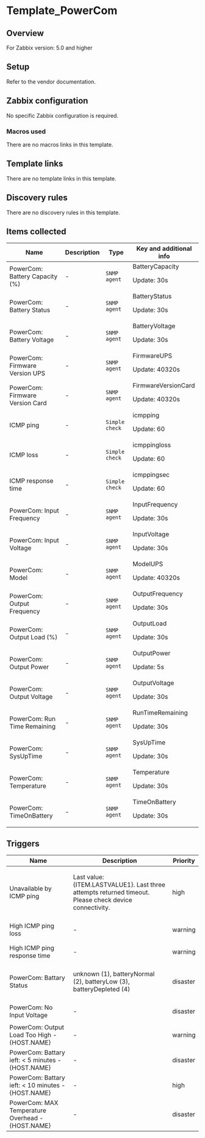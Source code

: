 # Template_PowerCom

## Overview

For Zabbix version: 5.0 and higher

## Setup

Refer to the vendor documentation.

## Zabbix configuration

No specific Zabbix configuration is required.

### Macros used

There are no macros links in this template.

## Template links

There are no template links in this template.

## Discovery rules

There are no discovery rules in this template.

## Items collected

|Name|Description|Type|Key and additional info|
|----|-----------|----|----|
|PowerCom: Battery Capacity (%)|<p>-</p>|`SNMP agent`|BatteryCapacity<p>Update: 30s</p>|
|PowerCom: Battery Status|<p>-</p>|`SNMP agent`|BatteryStatus<p>Update: 30s</p>|
|PowerCom: Battery Voltage|<p>-</p>|`SNMP agent`|BatteryVoltage<p>Update: 30s</p>|
|PowerCom: Firmware Version UPS|<p>-</p>|`SNMP agent`|FirmwareUPS<p>Update: 40320s</p>|
|PowerCom: Firmware Version Card|<p>-</p>|`SNMP agent`|FirmwareVersionCard<p>Update: 40320s</p>|
|ICMP ping|<p>-</p>|`Simple check`|icmpping<p>Update: 60</p>|
|ICMP loss|<p>-</p>|`Simple check`|icmppingloss<p>Update: 60</p>|
|ICMP response time|<p>-</p>|`Simple check`|icmppingsec<p>Update: 60</p>|
|PowerCom: Input Frequency|<p>-</p>|`SNMP agent`|InputFrequency<p>Update: 30s</p>|
|PowerCom: Input Voltage|<p>-</p>|`SNMP agent`|InputVoltage<p>Update: 30s</p>|
|PowerCom: Model|<p>-</p>|`SNMP agent`|ModelUPS<p>Update: 40320s</p>|
|PowerCom: Output Frequency|<p>-</p>|`SNMP agent`|OutputFrequency<p>Update: 30s</p>|
|PowerCom: Output Load (%)|<p>-</p>|`SNMP agent`|OutputLoad<p>Update: 30s</p>|
|PowerCom: Output Power|<p>-</p>|`SNMP agent`|OutputPower<p>Update: 5s</p>|
|PowerCom: Output Voltage|<p>-</p>|`SNMP agent`|OutputVoltage<p>Update: 30s</p>|
|PowerCom: Run Time Remaining|<p>-</p>|`SNMP agent`|RunTimeRemaining<p>Update: 30s</p>|
|PowerCom: SysUpTime|<p>-</p>|`SNMP agent`|SysUpTime<p>Update: 30s</p>|
|PowerCom: Temperature|<p>-</p>|`SNMP agent`|Temperature<p>Update: 30s</p>|
|PowerCom: TimeOnBattery|<p>-</p>|`SNMP agent`|TimeOnBattery<p>Update: 30s</p>|
## Triggers

|Name|Description|Priority|
|----|-----------|----|
|Unavailable by ICMP ping|<p>Last value: {ITEM.LASTVALUE1}. Last three attempts returned timeout. Please check device connectivity.</p>|high|
|High ICMP ping loss|<p>-</p>|warning|
|High ICMP ping response time|<p>-</p>|warning|
|PowerCom: Battary Status|<p>unknown (1), batteryNormal (2), batteryLow (3), batteryDepleted (4)</p>|disaster|
|PowerCom: No Input Voltage|<p>-</p>|disaster|
|PowerCom: Output Load Too High - {HOST.NAME}|<p>-</p>|warning|
|PowerCom: Battary ieft: < 5 minutes - {HOST.NAME}|<p>-</p>|disaster|
|PowerCom: Battary ieft: < 10 minutes - {HOST.NAME}|<p>-</p>|high|
|PowerCom: MAX Temperature Overhead - {HOST.NAME}|<p>-</p>|disaster|
